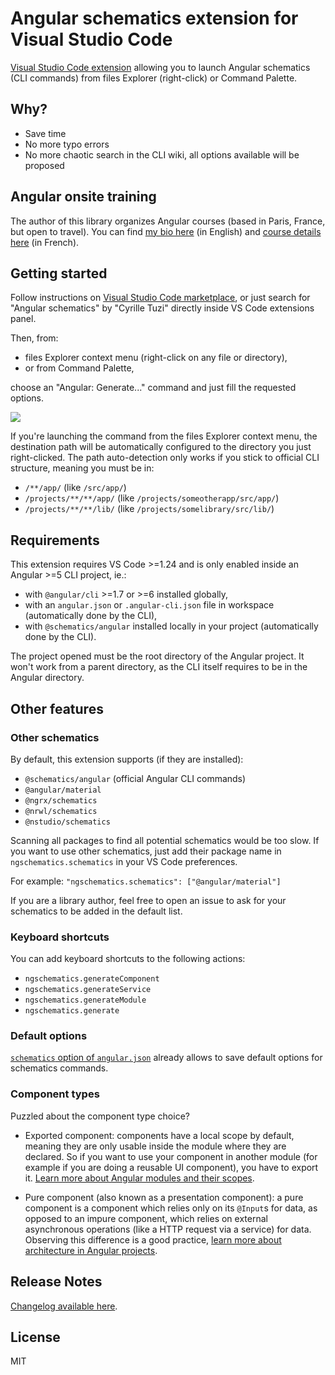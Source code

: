 # Angular schematics extension for Visual Studio Code

[Visual Studio Code extension](https://marketplace.visualstudio.com/items?itemName=cyrilletuzi.angular-schematics)
allowing you to launch Angular schematics (CLI commands) from files Explorer (right-click) or Command Palette.

## Why?

- Save time
- No more typo errors
- No more chaotic search in the CLI wiki, all options available will be proposed

## Angular onsite training

The author of this library organizes Angular courses (based in Paris, France, but open to travel).
You can find [my bio here](https://www.cyrilletuzi.com/en/web/) (in English)
and [course details here](https://formationjavascript.com/formation-angular/) (in French).

## Getting started

Follow instructions on [Visual Studio Code marketplace](https://marketplace.visualstudio.com/items?itemName=cyrilletuzi.angular-schematics),
or just search for "Angular schematics" by "Cyrille Tuzi" directly inside VS Code extensions panel.

Then, from:
- files Explorer context menu (right-click on any file or directory),
- or from Command Palette,

choose an "Angular: Generate..." command and just fill the requested options.

![](https://github.com/cyrilletuzi/vscode-angular-schematics/raw/master/angular-schematics-demo.gif)

If you're launching the command from the files Explorer context menu,
the destination path will be automatically configured to the directory you just right-clicked.
The path auto-detection only works if you stick to official CLI structure, meaning you must be in:
- `/**/app/` (like `/src/app/`)
- `/projects/**/**/app/` (like `/projects/someotherapp/src/app/`)
- `/projects/**/**/lib/` (like `/projects/somelibrary/src/lib/`)

## Requirements

This extension requires VS Code >=1.24 and is only enabled inside an Angular >=5 CLI project, ie.:
- with `@angular/cli` >=1.7 or >=6 installed globally,
- with an `angular.json` or `.angular-cli.json` file in workspace (automatically done by the CLI),
- with `@schematics/angular` installed locally in your project (automatically done by the CLI).

The project opened must be the root directory of the Angular project. It won't work from a parent directory,
as the CLI itself requires to be in the Angular directory.

## Other features

### Other schematics

By default, this extension supports (if they are installed):
- `@schematics/angular` (official Angular CLI commands)
- `@angular/material`
- `@ngrx/schematics`
- `@nrwl/schematics`
- `@nstudio/schematics`

Scanning all packages to find all potential schematics would be too slow.
If you want to use other schematics, just add their package name in `ngschematics.schematics` in your VS Code preferences.

For example: `"ngschematics.schematics": ["@angular/material"]`

If you are a library author, feel free to open an issue to ask for your schematics to be added in the default list.

### Keyboard shortcuts

You can add keyboard shortcuts to the following actions:
- `ngschematics.generateComponent`
- `ngschematics.generateService`
- `ngschematics.generateModule`
- `ngschematics.generate`

### Default options

[`schematics` option of `angular.json`](https://github.com/angular/angular-cli/wiki/angular-workspace)
already allows to save default options for schematics commands.

### Component types

Puzzled about the component type choice?

- Exported component: components have a local scope by default, meaning they are only usable inside the module where they are declared.
So if you want to use your component in another module (for example if you are doing a reusable UI component), you have to export it.
[Learn more about Angular modules and their scopes](https://medium.com/@cyrilletuzi/understanding-angular-modules-ngmodule-and-their-scopes-81e4ed6f7407).

- Pure component (also known as a presentation component): a pure component is a component which relies only on its `@Input`s for data,
as opposed to an impure component, which relies on external asynchronous operations (like a HTTP request via a service) for data.
Observing this difference is a good practice, [learn more about architecture in Angular projects](https://medium.com/@cyrilletuzi/architecture-in-angular-projects-242606567e40).

## Release Notes

[Changelog available here](https://github.com/cyrilletuzi/vscode-angular-schematics/blob/master/CHANGELOG.md).

## License

MIT
